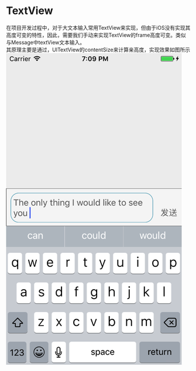 # TextView
在项目开发过程中，对于大文本输入常用TextView来实现，但由于iOS没有实现其高度可变的特性，因此，需要我们手动来实现TextView的frame高度可变。类似与Message中textView文本输入。
<br>其原理主要是通过，UITextView的contentSize来计算亲高度，实现效果如图所示
![image](https://github.com/xuqigang/TextView/raw/master/SimulatorScreenShot.png)

